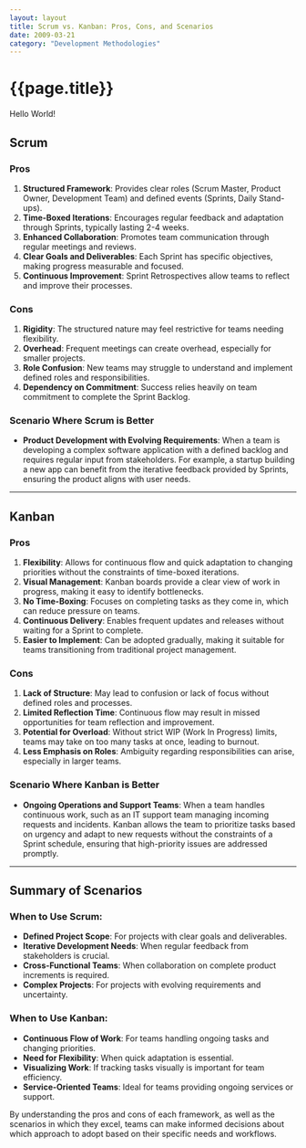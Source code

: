 ```yaml
---
layout: layout
title: Scrum vs. Kanban: Pros, Cons, and Scenarios
date: 2009-03-21
category: "Development Methodologies"
---
```



# {{page.title}}

Hello World!



## Scrum

### Pros
1. **Structured Framework**: Provides clear roles (Scrum Master, Product Owner, Development Team) and defined events (Sprints, Daily Stand-ups).
2. **Time-Boxed Iterations**: Encourages regular feedback and adaptation through Sprints, typically lasting 2-4 weeks.
3. **Enhanced Collaboration**: Promotes team communication through regular meetings and reviews.
4. **Clear Goals and Deliverables**: Each Sprint has specific objectives, making progress measurable and focused.
5. **Continuous Improvement**: Sprint Retrospectives allow teams to reflect and improve their processes.

### Cons
1. **Rigidity**: The structured nature may feel restrictive for teams needing flexibility.
2. **Overhead**: Frequent meetings can create overhead, especially for smaller projects.
3. **Role Confusion**: New teams may struggle to understand and implement defined roles and responsibilities.
4. **Dependency on Commitment**: Success relies heavily on team commitment to complete the Sprint Backlog.

### Scenario Where Scrum is Better
- **Product Development with Evolving Requirements**: When a team is developing a complex software application with a defined backlog and requires regular input from stakeholders. For example, a startup building a new app can benefit from the iterative feedback provided by Sprints, ensuring the product aligns with user needs.

---

## Kanban

### Pros
1. **Flexibility**: Allows for continuous flow and quick adaptation to changing priorities without the constraints of time-boxed iterations.
2. **Visual Management**: Kanban boards provide a clear view of work in progress, making it easy to identify bottlenecks.
3. **No Time-Boxing**: Focuses on completing tasks as they come in, which can reduce pressure on teams.
4. **Continuous Delivery**: Enables frequent updates and releases without waiting for a Sprint to complete.
5. **Easier to Implement**: Can be adopted gradually, making it suitable for teams transitioning from traditional project management.

### Cons
1. **Lack of Structure**: May lead to confusion or lack of focus without defined roles and processes.
2. **Limited Reflection Time**: Continuous flow may result in missed opportunities for team reflection and improvement.
3. **Potential for Overload**: Without strict WIP (Work In Progress) limits, teams may take on too many tasks at once, leading to burnout.
4. **Less Emphasis on Roles**: Ambiguity regarding responsibilities can arise, especially in larger teams.

### Scenario Where Kanban is Better
- **Ongoing Operations and Support Teams**: When a team handles continuous work, such as an IT support team managing incoming requests and incidents. Kanban allows the team to prioritize tasks based on urgency and adapt to new requests without the constraints of a Sprint schedule, ensuring that high-priority issues are addressed promptly.

---

## Summary of Scenarios

### When to Use Scrum:
- **Defined Project Scope**: For projects with clear goals and deliverables.
- **Iterative Development Needs**: When regular feedback from stakeholders is crucial.
- **Cross-Functional Teams**: When collaboration on complete product increments is required.
- **Complex Projects**: For projects with evolving requirements and uncertainty.

### When to Use Kanban:
- **Continuous Flow of Work**: For teams handling ongoing tasks and changing priorities.
- **Need for Flexibility**: When quick adaptation is essential.
- **Visualizing Work**: If tracking tasks visually is important for team efficiency.
- **Service-Oriented Teams**: Ideal for teams providing ongoing services or support.

By understanding the pros and cons of each framework, as well as the scenarios in which they excel, teams can make informed decisions about which approach to adopt based on their specific needs and workflows.


